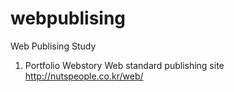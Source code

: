 # webpublising
Web Publising Study

1. Portfolio
Webstory Web standard publishing site
http://nutspeople.co.kr/web/

